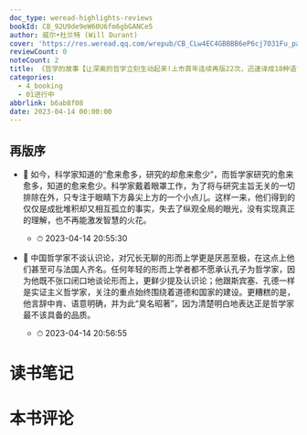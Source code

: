 ```yaml
---
doc_type: weread-highlights-reviews
bookId: CB_92U9de9eW60U6fm6gbGANCe5
author: 威尔•杜兰特 (Will Durant)
cover: 'https://res.weread.qq.com/wrepub/CB_CLw4EC4GBBBB6eP6cj7O31Fu_parsecover'
reviewCount: 0
noteCount: 2
title: 《哲学的故事【让深奥的哲学立刻生动起来!上市首年连续再版22次，迅速译成18种语言，掀起全球哲学热潮】》
categories:
  - 4_booking
  - 01进行中
abbrlink: b6ab8f08
date: 2023-04-14 00:00:00
---
```



## 再版序


- 📌 如今，科学家知道的“愈来愈多，研究的却愈来愈少”，而哲学家研究的愈来愈多，知道的愈来愈少。科学家戴着眼罩工作，为了将与研究主旨无关的一切排除在外，只专注于眼睛下方鼻尖上方的一个小点儿。这样一来，他们得到的仅仅是成批堆积却又相互孤立的事实，失去了纵观全局的眼光，没有实现真正的理解，也不再能激发智慧的火花。 
    - ⏱ 2023-04-14 20:55:30 

- 📌 中国哲学家不谈认识论，对冗长无聊的形而上学更是厌恶至极，在这点上他们甚至可与法国人齐名。任何年轻的形而上学者都不愿承认孔子为哲学家，因为他既不张口闭口地谈论形而上，更鲜少提及认识论；他跟斯宾塞、孔德一样是实证主义哲学家，关注的重点始终围绕着道德和国家的建设。更糟糕的是，他言辞中肯、语意明确，并为此“臭名昭著”，因为清楚明白地表达正是哲学家最不该具备的品质。 
    - ⏱ 2023-04-14 20:56:55 

# 读书笔记


# 本书评论
